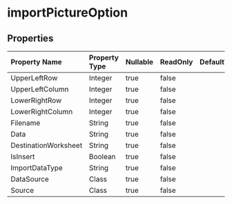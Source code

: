 # **importPictureOption**

 

## **Properties**

| Property Name | Property Type | Nullable |  ReadOnly | DefaultValue | Description | 
| :- | :- | :- |:- |  :- | :- |
|UpperLeftRow|Integer|true|false |  ||
|UpperLeftColumn|Integer|true|false |  ||
|LowerRightRow|Integer|true|false |  ||
|LowerRightColumn|Integer|true|false |  ||
|Filename|String|true|false |  ||
|Data|String|true|false |  |base64|
|DestinationWorksheet|String|true|false |  ||
|IsInsert|Boolean|true|false |  ||
|ImportDataType|String|true|false |  ||
|DataSource|Class|true|false |  ||
|Source|Class|true|false |  ||

